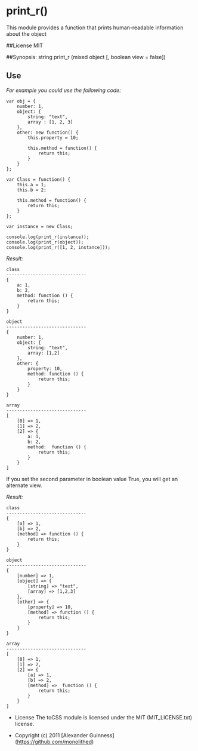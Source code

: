 # print_r()

This module provides a function that prints human-readable information about the object

##License
	MIT

##Synopsis:
	string print_r (mixed object [, boolean view = false])

## Use
*For example you could use the following code:*

	var obj = {
		number: 1,
		object: {
			string: "text",
			array : [1, 2, 3]
		},
		other: new function() {
			this.property = 10;

			this.method = function() {
				return this;
			}
		}
	};

	var Class = function() {
		this.a = 1;
		this.b = 2;

		this.method = function() {
			return this;
		}
	};

	var instance = new Class;

	console.log(print_r(instance));
	console.log(print_r(object));
	console.log(print_r([1, 2, instance]));

*Result:*

	class
	------------------------------
	{
		a: 1,
		b: 2,
		method: function () {
			return this;
		}
	}

	object
	------------------------------
	{
		number: 1,
		object: {
			string: "text",
			array: [1,2]
		},
		other: {
			property: 10,
			method: function () {
				return this;
			}
		}
	}

	array
	------------------------------
	[
		[0] => 1,
		[1] => 2,
		[2] => {
			a: 1,
			b: 2,
			method:  function () {
				return this;
			}
		}
	]

If you set the second parameter <view> in boolean value True, you will get an alternate view.<br />

*Result:*

	class
	------------------------------
	{
		[a] => 1,
		[b] => 2,
		[method] => function () {
			return this;
		}
	}

	object
	------------------------------
	{
		[number] => 1,
		[object] => {
			[string] => "text",
			[array] => [1,2,3]
		},
		[other] => {
			[property] => 10,
			[method] => function () {
				return this;
			}
		}
	}

	array
	------------------------------
	[
		[0] => 1,
		[1] => 2,
		[2] => {
			[a] => 1,
			[b] => 2,
			[method] =>  function () {
				return this;
			}
		}
	]

* License
    The toCSS module is licensed under the MIT (MIT_LICENSE.txt) license.

* Copyright (c) 2011 [Alexander Guinness] (https://github.com/monolithed)
